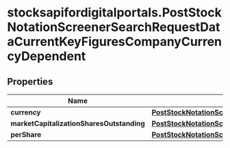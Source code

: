 # stocksapifordigitalportals.PostStockNotationScreenerSearchRequestDataCurrentKeyFiguresCompanyCurrencyDependent

## Properties

Name | Type | Description | Notes
------------ | ------------- | ------------- | -------------
**currency** | [**PostStockNotationScreenerSearchRequestDataCurrentKeyFiguresCompanyCurrencyDependentCurrency**](PostStockNotationScreenerSearchRequestDataCurrentKeyFiguresCompanyCurrencyDependentCurrency.md) |  | 
**marketCapitalizationSharesOutstanding** | [**PostStockNotationScreenerSearchRequestDataCurrentKeyFiguresCompanyCurrencyDependentMarketCapitalizationSharesOutstanding**](PostStockNotationScreenerSearchRequestDataCurrentKeyFiguresCompanyCurrencyDependentMarketCapitalizationSharesOutstanding.md) |  | [optional] 
**perShare** | [**PostStockNotationScreenerSearchRequestDataCurrentKeyFiguresCompanyCurrencyDependentPerShare**](PostStockNotationScreenerSearchRequestDataCurrentKeyFiguresCompanyCurrencyDependentPerShare.md) |  | [optional] 


